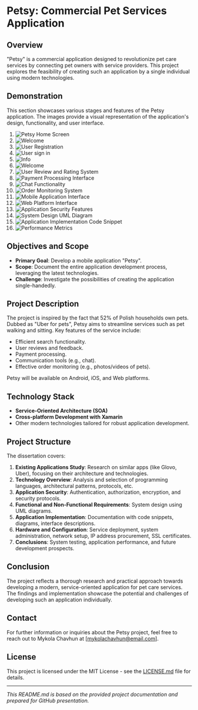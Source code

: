 # Petsy: Commercial Pet Services Application

## Overview

"Petsy" is a commercial application designed to revolutionize pet care services by connecting pet owners with service providers. This project explores the feasibility of creating such an application by a single individual using modern technologies.
## Demonstration

This section showcases various stages and features of the Petsy application. The images provide a visual representation of the application's design, functionality, and user interface.

1. ![Petsy Home Screen](https://github.com/chavgun97/Petsy-Mobile/blob/master/Image%20Project/Start.png)
2. ![Welcome](https://github.com/chavgun97/Petsy-Mobile/blob/master/Image%20Project/Choose%20option.png)
2. ![User Registration](https://github.com/chavgun97/Petsy-Mobile/blob/master/Image%20Project/Create%20Account(ready).png)
3. ![User sign in ](https://github.com/chavgun97/Petsy-Mobile/blob/master/Image%20Project/Sign%20in(ready).png)
4. ![Info](https://github.com/chavgun97/Petsy-Mobile/blob/master/Image%20Project/Info.png)
5. ![Welcome](https://github.com/chavgun97/Petsy-Mobile/blob/master/Image%20Project/Welcome.png)
6. ![User Review and Rating System](your-link-here)
7. ![Payment Processing Interface](your-link-here)
8. ![Chat Functionality](your-link-here)
9. ![Order Monitoring System](your-link-here)
10. ![Mobile Application Interface](your-link-here)
11. ![Web Platform Interface](your-link-here)
12. ![Application Security Features](your-link-here)
13. ![System Design UML Diagram](your-link-here)
14. ![Application Implementation Code Snippet](your-link-here)
15. ![Performance Metrics](your-link-here)


## Objectives and Scope

- **Primary Goal**: Develop a mobile application "Petsy".
- **Scope**: Document the entire application development process, leveraging the latest technologies.
- **Challenge**: Investigate the possibilities of creating the application single-handedly.

## Project Description

The project is inspired by the fact that 52% of Polish households own pets. Dubbed as "Uber for pets", Petsy aims to streamline services such as pet walking and sitting. Key features of the service include:

- Efficient search functionality.
- User reviews and feedback.
- Payment processing.
- Communication tools (e.g., chat).
- Effective order monitoring (e.g., photos/videos of pets).

Petsy will be available on Android, iOS, and Web platforms.

## Technology Stack

- **Service-Oriented Architecture (SOA)**
- **Cross-platform Development with Xamarin**
- Other modern technologies tailored for robust application development.

## Project Structure

The dissertation covers:

1. **Existing Applications Study**: Research on similar apps (like Glovo, Uber), focusing on their architecture and technologies.
2. **Technology Overview**: Analysis and selection of programming languages, architectural patterns, protocols, etc.
3. **Application Security**: Authentication, authorization, encryption, and security protocols.
4. **Functional and Non-Functional Requirements**: System design using UML diagrams.
5. **Application Implementation**: Documentation with code snippets, diagrams, interface descriptions.
6. **Hardware and Configuration**: Service deployment, system administration, network setup, IP address procurement, SSL certificates.
7. **Conclusions**: System testing, application performance, and future development prospects.

## Conclusion

The project reflects a thorough research and practical approach towards developing a modern, service-oriented application for pet care services. The findings and implementation showcase the potential and challenges of developing such an application individually.

## Contact

For further information or inquiries about the Petsy project, feel free to reach out to Mykola Chavhun at [mykolachavhun@email.com].

## License

This project is licensed under the MIT License - see the [LICENSE.md](LICENSE.md) file for details.

---
*This README.md is based on the provided project documentation and prepared for GitHub presentation.*
